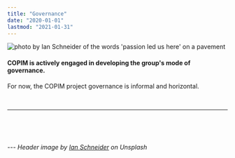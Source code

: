 ```yaml
---
title: "Governance"
date: "2020-01-01"
lastmod: "2021-01-31"
---
```

![photo by Ian Schneider of the words 'passion led us here' on a pavement](/images/ian-schneider-TamMbr4okv4-unsplash-cropped.jpg)


#### COPIM is actively engaged in developing the group's mode of governance.

For now, the COPIM project governance is informal and horizontal.

&nbsp;  

---

&nbsp;

&nbsp;  


--- *Header image by [Ian Schneider](https://unsplash.com/photos/TamMbr4okv4) on Unsplash*
